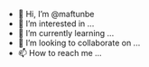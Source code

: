 - 👋 Hi, I’m @maftunbe
- 👀 I’m interested in ...
- 🌱 I’m currently learning ...
- 💞️ I’m looking to collaborate on ...
- 📫 How to reach me ...

<!---
maftunbe/maftunbe is a ✨ special ✨ repository because its `README.md` (this file) appears on your GitHub profile.
You can click the Preview link to take a look at your changes.
--->
